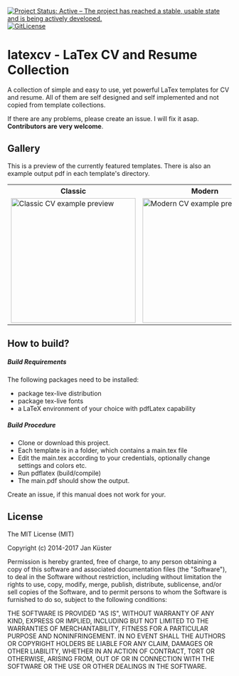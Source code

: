 
[![Project Status: Active – The project has reached a stable, usable state and is being actively developed.](http://www.repostatus.org/badges/latest/active.svg)](http://www.repostatus.org/#active)
[![GitLicense](https://gitlicense.com/badge/jankapunkt/latexcv)](https://gitlicense.com/license/jankapunkt/latexcv)
 
# latexcv - LaTex CV and Resume Collection

A collection of simple and easy to use, yet powerful LaTex templates for CV and resume. All of them are self designed and self implemented and not copied from template collections.

If there are any problems, please create an issue. I will fix it asap. **Contributors are very welcome**.


## Gallery

This is a preview of the currently featured templates. There is also an example output pdf in each template's directory.

<table style="width:100%;">
	<tr>
		<th>Classic</th>
		<th>Modern</th>
		<th>Infographics</th>
		<th>Two Columns</th>
	</tr>
	<tr>
		<td>
			<img src="http://jankuester.com/wp-content/uploads/main_preview.png" 
				alt="Classic CV example preview"
				height="280" />
		</td>
		<td>
			<img src="http://jankuester.com/wp-content/uploads/main_preview-1.png" 
				alt="Modern CV example preview"
				height="280"/>
		</td>
		<td>
			<img src="http://jankuester.com/wp-content/uploads/infographics-cv.png" 
				alt="Infographics CV example preview" 
				height="280"/>
		</td>
		<td>
			<img src="http://jankuester.com/wp-content/uploads/twocolumn-cv.png" 
				alt="Two Column CV example preview" 
				height="280"/>
		</td>
	</tr>
</table>

## How to build?

##### Build Requirements

The following packages need to be installed:

- package tex-live distribution
- package tex-live fonts
- a LaTeX environment of your choice with pdfLatex capability

##### Build Procedure

 - Clone or download this project. 
 - Each template is in a folder, which contains a main.tex file
 - Edit the main.tex according to your credentials, optionally change settings and colors etc.
 - Run pdflatex (build/compile) 
 - The main.pdf should show the output.

Create an issue, if this manual does not work for your.

## License

The MIT License (MIT)

Copyright (c) 2014-2017 Jan Küster

Permission is hereby granted, free of charge, to any person obtaining a copy
of this software and associated documentation files (the "Software"), to deal
in the Software without restriction, including without limitation the rights
to use, copy, modify, merge, publish, distribute, sublicense, and/or sell
copies of the Software, and to permit persons to whom the Software is
furnished to do so, subject to the following conditions:
	
THE SOFTWARE IS PROVIDED "AS IS", WITHOUT WARRANTY OF ANY KIND, EXPRESS OR
IMPLIED, INCLUDING BUT NOT LIMITED TO THE WARRANTIES OF MERCHANTABILITY,
FITNESS FOR A PARTICULAR PURPOSE AND NONINFRINGEMENT. IN NO EVENT SHALL THE
AUTHORS OR COPYRIGHT HOLDERS BE LIABLE FOR ANY CLAIM, DAMAGES OR OTHER
LIABILITY, WHETHER IN AN ACTION OF CONTRACT, TORT OR OTHERWISE, ARISING FROM,
OUT OF OR IN CONNECTION WITH THE SOFTWARE OR THE USE OR OTHER DEALINGS IN
THE SOFTWARE.

